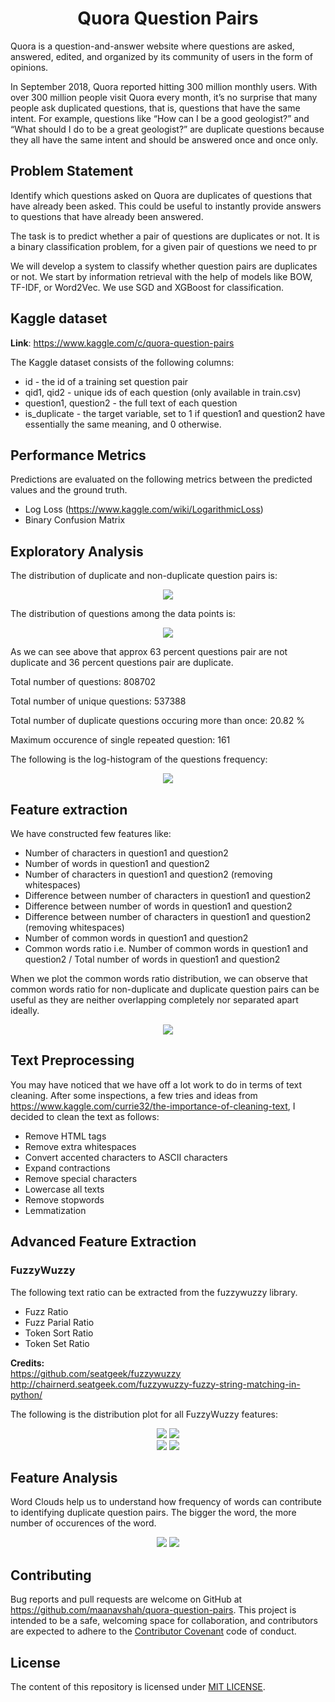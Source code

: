 <h1 align="center">Quora Question Pairs</h1>

Quora is a question-and-answer website where questions are asked, answered, edited, and organized by its community of users in the form of opinions.

In September 2018, Quora reported hitting 300 million monthly users. With over 300 million people visit Quora every month, it’s no surprise that many people ask duplicated questions, that is, questions that have the same intent. For example, questions like “How can I be a good geologist?” and “What should I do to be a great geologist?” are duplicate questions because they all have the same intent and should be answered once and once only.


## Problem Statement

Identify which questions asked on Quora are duplicates of questions that have already been asked. This could be useful to instantly provide answers to questions that have already been answered. 

The task is to predict whether a pair of questions are duplicates or not. It is a binary classification problem, for a given pair of questions we need to pr

We will develop a system to classify whether question pairs are duplicates or not. We start by information retrieval with the help of models like BOW, TF-IDF, or Word2Vec. We use SGD and XGBoost for classification.


## Kaggle dataset

**Link**: https://www.kaggle.com/c/quora-question-pairs

The Kaggle dataset consists of the following columns:

- id - the id of a training set question pair
- qid1, qid2 - unique ids of each question (only available in train.csv)
- question1, question2 - the full text of each question
- is_duplicate - the target variable, set to 1 if question1 and question2 have essentially the same meaning, and 0 otherwise.


## Performance Metrics

Predictions are evaluated on the following metrics between the predicted values and the ground truth.

- Log Loss (https://www.kaggle.com/wiki/LogarithmicLoss)
- Binary Confusion Matrix


## Exploratory Analysis

The distribution of duplicate and non-duplicate question pairs is:

<div align="center">
  <img src="images/is_duplicate_dist.png">
</div>

The distribution of questions among the data points is:

<div align="center">
  <img src="images/quest_dist.png">
</div>

As we can see above that approx 63 percent questions pair are not duplicate and 36 percent questions pair are duplicate.

Total number of questions: 808702

Total number of unique questions: 537388

Total number of duplicate questions occuring more than once: 20.82 %

Maximum occurence of single repeated question: 161

The following is the log-histogram of the questions frequency:

<div align="center">
  <img src="images/log_hist.png">
</div>


## Feature extraction

We have constructed few features like:

- Number of characters in question1 and question2
- Number of words in question1 and question2
- Number of characters in question1 and question2 (removing whitespaces)
- Difference between number of characters in question1 and question2
- Difference between number of words in question1 and question2
- Difference between number of characters in question1 and question2 (removing whitespaces)
- Number of common words in question1 and question2
- Common words ratio i.e. Number of common words in question1 and question2 / Total number of words in question1 and question2

When we plot the common words ratio distribution, we can observe that common words ratio for non-duplicate and duplicate question pairs can be useful as they are neither overlapping completely nor separated apart ideally.

<div align="center">
  <img src="images/common_word_dist.png">
</div>


## Text Preprocessing

You may have noticed that we have off a lot work to do in terms of text cleaning. After some inspections, a few tries and ideas from https://www.kaggle.com/currie32/the-importance-of-cleaning-text, I decided to clean the text as follows:

- Remove HTML tags
- Remove extra whitespaces
- Convert accented characters to ASCII characters
- Expand contractions
- Remove special characters
- Lowercase all texts
- Remove stopwords
- Lemmatization

## Advanced Feature Extraction

### FuzzyWuzzy

The following text ratio can be extracted from the fuzzywuzzy library.

- Fuzz Ratio
- Fuzz Parial Ratio
- Token Sort Ratio
- Token Set Ratio

**Credits:**
<br>
https://github.com/seatgeek/fuzzywuzzy
<br>
http://chairnerd.seatgeek.com/fuzzywuzzy-fuzzy-string-matching-in-python/

The following is the distribution plot for all FuzzyWuzzy features:


<div align="center">
  <img src="images/fuzz_ratio.png">
  <img src="images/fuzz_partial_ratio.png">
</div>

<div align="center">
  <img src="images/token_sort_ratio.png">
  <img src="images/token_set_ratio.png">
</div>


## Feature Analysis

Word Clouds help us to understand how frequency of words can contribute to identifying duplicate question pairs. The bigger the word, the more number of occurences of the word.

<div align="center">
  <img src="images/word_cloud_nondup.png">
  <img src="images/word_cloud_duplicate.png">
</div>


## Contributing

Bug reports and pull requests are welcome on GitHub at https://github.com/maanavshah/quora-question-pairs. This project is intended to be a safe, welcoming space for collaboration, and contributors are expected to adhere to the [Contributor Covenant](http://contributor-covenant.org) code of conduct.


## License

The content of this repository is licensed under [MIT LICENSE](LICENSE).
